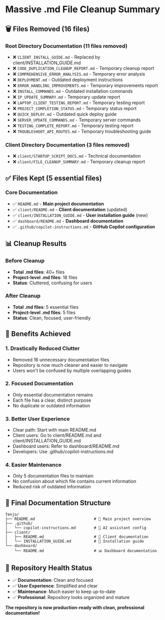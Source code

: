 # Massive .md File Cleanup Summary 

## 🗑️ Files Removed (16 files)

### Root Directory Documentation (11 files removed)
- ❌ `CLIENT_INSTALL_GUIDE.md` - Replaced by client/INSTALLATION_GUIDE.md
- ❌ `CODE_DUPLICATION_CLEANUP_REPORT.md` - Temporary cleanup report
- ❌ `COMPREHENSIVE_ERROR_ANALYSIS.md` - Temporary error analysis
- ❌ `DEPLOYMENT.md` - Outdated deployment instructions
- ❌ `ERROR_HANDLING_IMPROVEMENTS.md` - Temporary improvements report
- ❌ `INSTALL_COMMANDS.md` - Outdated installation commands
- ❌ `IP_UPDATE_SUMMARY.md` - Temporary update report
- ❌ `LAPTOP_CLIENT_TESTING_REPORT.md` - Temporary testing report
- ❌ `PROJECT_COMPLETION_STATUS.md` - Temporary status report
- ❌ `QUICK_DEPLOY.md` - Outdated quick deploy guide
- ❌ `SERVER_UPDATE_COMMANDS.md` - Temporary server commands
- ❌ `TESTING_COMPLETE_REPORT.md` - Temporary testing report
- ❌ `TROUBLESHOOT_API_ROUTES.md` - Temporary troubleshooting guide

### Client Directory Documentation (3 files removed)  
- ❌ `client/STARTUP_SCRIPT_DOCS.md` - Technical documentation
- ❌ `client/FILE_CLEANUP_SUMMARY.md` - Temporary cleanup report

## ✅ Files Kept (5 essential files)

### Core Documentation
- ✅ `README.md` - **Main project documentation**
- ✅ `client/README.md` - **Client documentation** (updated)
- ✅ `client/INSTALLATION_GUIDE.md` - **User installation guide** (new)
- ✅ `dashboard/README.md` - **Dashboard documentation**
- ✅ `.github/copilot-instructions.md` - **GitHub Copilot configuration**

## 📊 Cleanup Results

### Before Cleanup
- **Total .md files**: 40+ files
- **Project-level .md files**: 18 files
- **Status**: Cluttered, confusing for users

### After Cleanup  
- **Total .md files**: 5 essential files
- **Project-level .md files**: 5 files
- **Status**: Clean, focused, user-friendly

## 🎯 Benefits Achieved

### 1. **Drastically Reduced Clutter**
- Removed 16 unnecessary documentation files
- Repository is now much cleaner and easier to navigate
- Users won't be confused by multiple overlapping guides

### 2. **Focused Documentation**
- Only essential documentation remains
- Each file has a clear, distinct purpose
- No duplicate or outdated information

### 3. **Better User Experience**
- Clear path: Start with main README.md
- Client users: Go to client/README.md and client/INSTALLATION_GUIDE.md
- Dashboard users: Refer to dashboard/README.md
- Developers: Use .github/copilot-instructions.md

### 4. **Easier Maintenance**
- Only 5 documentation files to maintain
- No confusion about which file contains current information
- Reduced risk of outdated information

## 📂 Final Documentation Structure

```
Tenjo/
├── README.md                          # 🎯 Main project overview
├── .github/
│   └── copilot-instructions.md        # 🤖 AI assistant config
├── client/
│   ├── README.md                      # 📖 Client documentation
│   └── INSTALLATION_GUIDE.md          # 🚀 Installation guide
└── dashboard/
    └── README.md                      # 📊 Dashboard documentation
```

## 🎉 Repository Health Status

- ✅ **Documentation**: Clean and focused
- ✅ **User Experience**: Simplified and clear
- ✅ **Maintenance**: Much easier to keep up-to-date
- ✅ **Professional**: Repository looks organized and mature

**The repository is now production-ready with clean, professional documentation!**
